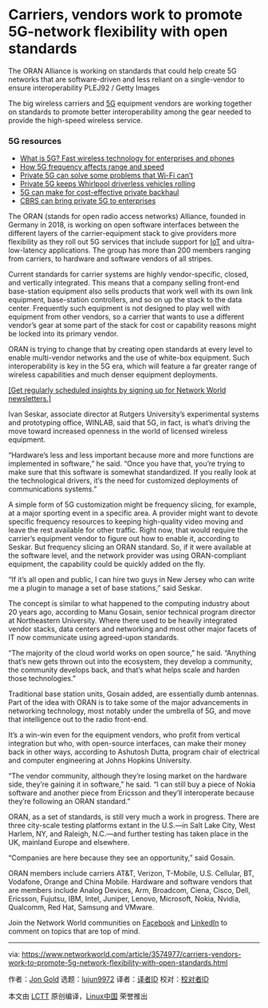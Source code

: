 [#]: collector: (lujun9972)
[#]: translator: ( )
[#]: reviewer: ( )
[#]: publisher: ( )
[#]: url: ( )
[#]: subject: (Carriers, vendors work to promote 5G-network flexibility with open standards)
[#]: via: (https://www.networkworld.com/article/3574977/carriers-vendors-work-to-promote-5g-network-flexibility-with-open-standards.html)
[#]: author: (Jon Gold https://www.networkworld.com/author/Jon-Gold/)

Carriers, vendors work to promote 5G-network flexibility with open standards
======
The ORAN Alliance is working on standards that could help create 5G networks that are software-driven and less reliant on a single-vendor to ensure interoperability
PLEJ92 / Getty Images

The big wireless carriers and [5G][1] equipment vendors are working together on standards to promote better interoperability among the gear needed to provide the high-speed wireless service.

### 5G resources

  * [What is 5G? Fast wireless technology for enterprises and phones][1]
  * [How 5G frequency affects range and speed][2]
  * [Private 5G can solve some problems that Wi-Fi can’t][3]
  * [Private 5G keeps Whirlpool driverless vehicles rolling][4]
  * [5G can make for cost-effective private backhaul][5]
  * [CBRS can bring private 5G to enterprises][6]



The ORAN (stands for open radio access networks) Alliance, founded in Germany in 2018, is working on open software interfaces between the different layers of the carrier-equipment stack to give providers more flexibility as they roll out 5G services that include support for [IoT][7] and ultra-low-latency applications. The group has more than 200 members ranging from carriers, to hardware and software vendors of all stripes.

Current standards for carrier systems are highly vendor-specific, closed, and vertically integrated. This means that a company selling front-end base-station equipment also sells products that work well with its own link equipment, base-station controllers, and so on up the stack to the data center. Frequently such equipment is not designed to play well with equipment from other vendors, so a carrier that wants to use a different vendor’s gear at some part of the stack for cost or capability reasons might be locked into its primary vendor.

ORAN is trying to change that by creating open standards at every level to enable multi-vendor networks and the use of white-box equipment. Such interoperability is key in the 5G era, which will feature a far greater range of wireless capabilities and much denser equipment deployments.

[[Get regularly scheduled insights by signing up for Network World newsletters.]][8]

Ivan Seskar, associate director at Rutgers University’s experimental systems and prototyping office, WINLAB, said that 5G, in fact, is what’s driving the move toward increased openness in the world of licensed wireless equipment.

“Hardware’s less and less important because more and more functions are implemented in software,” he said. “Once you have that, you’re trying to make sure that this software is somewhat standardized. If you really look at the technological drivers, it’s the need for customized deployments of communications systems.”

A simple form of 5G customization might be frequency slicing, for example, at a major sporting event in a specific area. A provider might want to devote specific frequency resources to keeping high-quality video moving and leave the rest available for other traffic. Right now, that would require the carrier’s equipment vendor to figure out how to enable it, according to Seskar. But frequency slicing an ORAN standard. So, if it were available at the software level, and the network provider was using ORAN-compliant equipment, the capability could be quickly added on the fly.

“If it’s all open and public, I can hire two guys in New Jersey who can write me a plugin to manage a set of base stations,” said Seskar.

The concept is similar to what happened to the computing industry about 20 years ago, according to Manu Gosain, senior technical program director at Northeastern University. Where there used to be heavily integrated vendor stacks, data centers and networking and most other major facets of IT now communicate using agreed-upon standards.

“The majority of the cloud world works on open source,” he said. “Anything that’s new gets thrown out into the ecosystem, they develop a community, the community develops back, and that’s what helps scale and harden those technologies.”

Traditional base station units, Gosain added, are essentially dumb antennas. Part of the idea with ORAN is to take some of the major advancements in networking technology, most notably under the umbrella of 5G, and move that intelligence out to the radio front-end.

It’s a win-win even for the equipment vendors, who profit from vertical integration but who, with open-source interfaces, can make their money back in other ways, according to Ashutosh Dutta, program chair of electrical and computer engineering at Johns Hopkins University.

“The vendor community, although they’re losing market on the hardware side, they’re gaining it in software,” he said. “I can still buy a piece of Nokia software and another piece from Ericsson and they’ll interoperate because they’re following an ORAN standard.”

ORAN, as a set of standards, is still very much a work in progress. There are three city-scale testing platforms extant in the U.S.—in Salt Lake City, West Harlem, NY, and Raleigh, N.C.—and further testing has taken place in the UK, mainland Europe and elsewhere.

“Companies are here because they see an opportunity,” said Gosain.

ORAN members include carriers AT&amp;T, Verizon, T-Mobile, U.S. Cellular, BT, Vodafone, Orange and China Mobile. Hardware and software vendors that are members include Analog Devices, Arm, Broadcom, Ciena, Cisco, Dell, Ericsson, Fujutsu, IBM, Intel, Juniper, Lenovo, Microsoft, Nokia, Nvidia, Qualcomm, Red Hat, Samsung and VMware.

Join the Network World communities on [Facebook][9] and [LinkedIn][10] to comment on topics that are top of mind.

--------------------------------------------------------------------------------

via: https://www.networkworld.com/article/3574977/carriers-vendors-work-to-promote-5g-network-flexibility-with-open-standards.html

作者：[Jon Gold][a]
选题：[lujun9972][b]
译者：[译者ID](https://github.com/译者ID)
校对：[校对者ID](https://github.com/校对者ID)

本文由 [LCTT](https://github.com/LCTT/TranslateProject) 原创编译，[Linux中国](https://linux.cn/) 荣誉推出

[a]: https://www.networkworld.com/author/Jon-Gold/
[b]: https://github.com/lujun9972
[1]: https://www.networkworld.com/article/3203489/what-is-5g-fast-wireless-technology-for-enterprises-and-phones.html
[2]: https://www.networkworld.com/article/3568253/how-5g-frequency-affects-range-and-speed.html
[3]: https://www.networkworld.com/article/3568614/private-5g-can-solve-some-enterprise-problems-that-wi-fi-can-t.html
[4]: https://www.networkworld.com/article/3488799/private-5g-keeps-whirlpool-driverless-vehicles-rolling.html
[5]: https://www.networkworld.com/article/3570724/5g-can-make-for-cost-effective-private-backhaul.html
[6]: https://www.networkworld.com/article/3529291/cbrs-wireless-can-bring-private-5g-to-enterprises.html
[7]: https://www.networkworld.com/article/3207535/what-is-iot-the-internet-of-things-explained.html
[8]: https://www.networkworld.com/newsletters/signup.html
[9]: https://www.facebook.com/NetworkWorld/
[10]: https://www.linkedin.com/company/network-world
